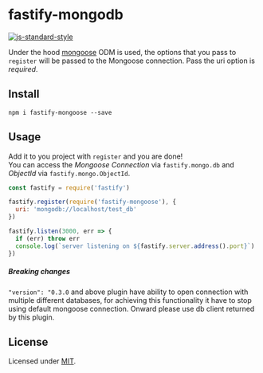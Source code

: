 # fastify-mongodb

[![js-standard-style](https://img.shields.io/badge/code%20style-standard-brightgreen.svg?style=flat)](http://standardjs.com/)

Under the hood [mongoose](http://mongoosejs.com/index.html) ODM is used, the options that you pass to `register` will be passed to the Mongoose connection. Pass the uri option is *required*.

## Install
```
npm i fastify-mongoose --save
```
## Usage
Add it to you project with `register` and you are done!  
You can access the *Mongoose Connection* via `fastify.mongo.db` and *ObjectId* via `fastify.mongo.ObjectId`.
```js
const fastify = require('fastify')

fastify.register(require('fastify-mongoose'), {
  uri: 'mongodb://localhost/test_db'
})

fastify.listen(3000, err => {
  if (err) throw err
  console.log(`server listening on ${fastify.server.address().port}`)
})
```

##### Breaking changes
`"version": "0.3.0` and above plugin have ability to open connection with multiple different databases, for achieving this functionality it have to stop using default mongoose connection. Onward please use db client returned by this plugin.

## License

Licensed under [MIT](./LICENSE).